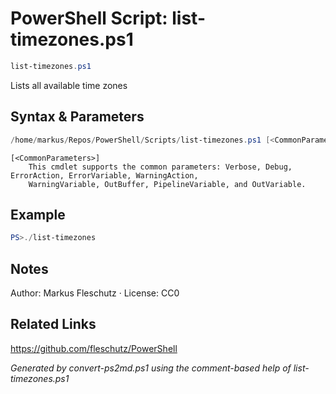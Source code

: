 # PowerShell Script: list-timezones.ps1
```powershell
list-timezones.ps1
```

Lists all available time zones

## Syntax & Parameters
```powershell
/home/markus/Repos/PowerShell/Scripts/list-timezones.ps1 [<CommonParameters>]
```

```
[<CommonParameters>]
    This cmdlet supports the common parameters: Verbose, Debug, ErrorAction, ErrorVariable, WarningAction, 
    WarningVariable, OutBuffer, PipelineVariable, and OutVariable.
```

## Example
```powershell
PS>./list-timezones
```


## Notes
Author: Markus Fleschutz · License: CC0

## Related Links
https://github.com/fleschutz/PowerShell

*Generated by convert-ps2md.ps1 using the comment-based help of list-timezones.ps1*
